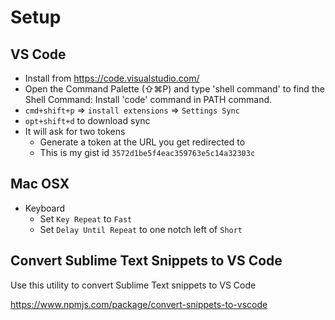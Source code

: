 # Setup

## VS Code

- Install from <https://code.visualstudio.com/>
- Open the Command Palette (⇧⌘P) and type 'shell command' to find the Shell Command: Install 'code' command in PATH command.
- `cmd+shift+p` => `install extensions` => `Settings Sync`
- `opt+shift+d` to download sync
- It will ask for two tokens
  - Generate a token at the URL you get redirected to
  - This is my gist id `3572d1be5f4eac359763e5c14a32303c`

## Mac OSX

- Keyboard
  - Set `Key Repeat` to `Fast`
  - Set `Delay Until Repeat` to one notch left of `Short`

## Convert Sublime Text Snippets to VS Code

Use this utility to convert Sublime Text snippets to VS Code

<https://www.npmjs.com/package/convert-snippets-to-vscode>
